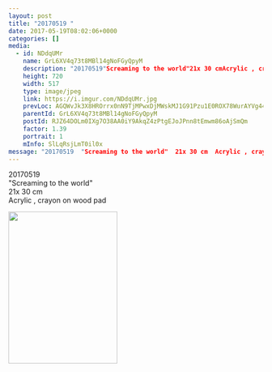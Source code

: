 ```yaml
---
layout: post
title: "20170519 " 
date: 2017-05-19T08:02:06+0000 
categories: [] 
media:
  - id: NDdqUMr
    name: GrL6XV4q73t8MBl14gNoFGyQpyM
    description: "20170519"Screaming to the world"21x 30 cmAcrylic , crayon on wood pad"   
    height: 720
    width: 517
    type: image/jpeg
    link: https://i.imgur.com/NDdqUMr.jpg
    prevLoc: AGQWvJk3X8HROrrx0nN9TjMPwxDjMWskMJ1G91Pzu1E0ROX78WurAYVg449niL9zmYlO7lHD3L8LG4o1Tygr4plogPu8rD7g2x2kc6gyGyK004UXrgrKxDN1IqoYXklvmxF3A3BoV1M2HZ2lp6Gj70C8QYQl223mUlKgJM2Ooof3Rjr3JlYXcq3norBZp8uPLpGV65pMSm9VZNq4OjTD8MOPvnkRf8zpZqNkX2u65oxxnMyYFmq5LZrJR6fpOgGOXx9Xc0yB
    parentId: GrL6XV4q73t8MBl14gNoFGyQpyM
    postId: RJZ64DOLm0IXg7O38AA0iY9AkqZ4zPtgEJoJPnn8tEmwm86oAjSmQm
    factor: 1.39
    portrait: 1
    mInfo: SlLqRsjLmT0il0x
message: "20170519  "Screaming to the world"  21x 30 cm  Acrylic , crayon on wood pad"
---
```


20170519  
"Screaming to the world"  
21x 30 cm  
Acrylic , crayon on wood pad


[//]: #media:  
<a href="https://i.imgur.com/NDdqUMr.jpg"><img src="https://i.imgur.com/NDdqUMr.jpg" height="300" width="215" /></a> 
 
